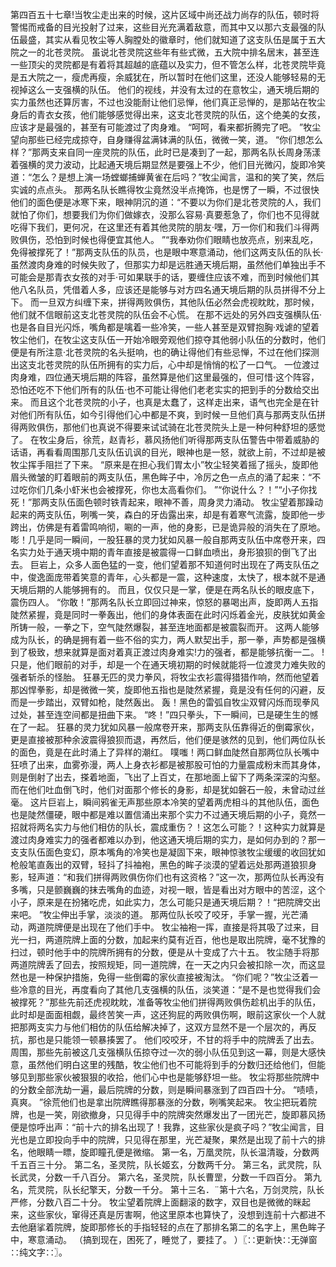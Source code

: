 第四百五十七章!当牧尘走出来的时候，这片区域中尚还战力尚存的队伍，顿时将警惕而戒备的目光投射了过来，这些目光充满着敌意，而其中又以那六支最强的队伍最盛，其实从看见牧尘等人胸膛处的徽章时，他们就知道了这支队伍是属于五大院之一的北苍灵院。
虽说北苍灵院这些年有些式微，五大院中排名居末，甚至连一些顶尖的灵院都是有着将其超越的底蕴以及实力，但不管怎么样，北苍灵院毕竟是五大院之一，瘦虎再瘦，余威犹在，所以暂时在他们这里，还没人能够轻易的无视掉这么一支强横的队伍。
他们的视线，并没有太过的在意牧尘，通天境后期的实力虽然也还算厉害，不过也没能耐让他们忌惮，他们真正忌惮的，是那站在牧尘身后的青衣女孩，他们能够感觉得出来，这支北苍灵院的队伍，这个绝美的女孩，应该才是最强的，甚至有可能渡过了肉身难。
“呵呵，看来都折腾完了吧。
”牧尘望向那些已经完成掠夺，自身赚得盆满钵满的队伍，微微一笑，道。
“你们想怎么样？”那两支来自同一座灵院的队伍，此时已是凑到了一起，那两名队长周身荡漾着强横的灵力波动，比起通天境后期显然是要强上不少，他们目光微闪，旋即冷笑道：“怎么？是想上演一场螳螂捕蝉黄雀在后吗？”牧尘闻言，温和的笑了笑，然后实诚的点点头。
那两名队长瞧得牧尘竟然没半点掩饰，也是愣了一瞬，不过很快他们的面色便是冰寒下来，眼神阴沉的道：“不要以为你们是北苍灵院的人，我们就怕了你们，想要我们为你们做嫁衣，没那么容易·真要惹急了，你们也不见得就吃得下我们，更何况，在这里还有着其他灵院的朋友·嘿，万一你们和我们斗得两败俱伤，恐怕到时候也得便宜其他人。
”“我奉劝你们眼睛也放亮点，别来乱吃，免得被撑死了！”那两支队伍的队员，也是眼中寒意涌动，他们这两支队伍的队长·虽然渡肉身难的时候失败了，但那实力却是远胜通天境后期，虽然他们单独出手不可能会是那青衣女孩的对手·可如果联手的话，要缠住应该不难，而到时候他们其他八名队员，凭借着人多，应该还是能够与对方四名通天境后期的队员拼得不分上下。
而一旦双方纠缠下来，拼得两败俱伤，其他队伍必然会虎视眈眈，那时候，他们就不信眼前这支北苍灵院的队伍会不心慌。
在那不远处的另外四支强横队伍·也是各自目光闪烁，嘴角都是噙着一些冷笑，一些人甚至是双臂抱胸·戏谑的望着牧尘他们，在牧尘这支队伍一开始冷眼旁观他们掠夺其他弱小队伍的分数时，他们便是有所注意·北苍灵院的名头挺响，也的确让得他们有些忌惮，不过在他们探测出这支北苍灵院的队伍所拥有的实力后，心中却是悄悄的松了一口气。
一位渡过肉身难，四位通天境后期的阵容，虽然算是他们这里最强的，但可惜·这个阵容，恐怕还吃不下他们所有的队伍·也不可能让得他们老老实实的把到手的分数给交出来。
而且这个北苍灵院的小子，也真是太蠢了，这样走出来，语气也完全是在针对他们所有队伍，如今引得他们心中都是不爽，到时候一旦他们真与那两支队伍拼得两败俱伤，那他们也真说不得要来试试骑在北苍灵院头上是一种何种舒坦的感觉了。
在牧尘身后，徐荒，赵青衫，慕风扬他们听得那两支队伍警告中带着威胁的话语，再看看周围那几支队伍讥讽的目光，眼神也是一怒，就欲上前，不过却是被牧尘挥手阻拦了下来。
“原来是在担心我们胃太小”牧尘轻笑着摇了摇头，旋即他眉头微皱的盯着眼前的两支队伍，黑色眸子中，冷厉之色一点点的涌了起来：“不过吃你们几条小虾米也会被撑死，你也太高看你们。
”“你说什么？！”“小子你找死！”那两支队伍面色顿时铁青起来，眼神不善，周身灵力涌动。
牧尘望着那躁动起来的两支队伍，咧嘴一笑，森白的牙齿露出来，却是有着寒气流露，旋即他一步跨出，仿佛是有着雷鸣响彻，唰的一声，他的身影，已是诡异般的消失在了原地。
嘭！几乎是同一瞬间，一股狂暴的灵力犹如风暴一般自那两支队伍中席卷开来，四名实力处于通天境中期的青年直接是被震得一口鲜血喷出，身形狼狈的倒飞了出去。
巨岩上，众多人面色猛的一变，他们望着那不知道何时出现在了两支队伍之中，俊逸面庞带着笑意的青年，心头都是一震，这种速度，太快了，根本就不是通天境后期的人能够拥有的。
而且，仅仅只是一掌，便是在两名队长的眼皮底下，震伤四人。
“你敢！”那两名队长立即回过神来，惊怒的暴喝出声，旋即两人五指陡然紧握，竟是同时一拳轰出，他们的身体表面在此时闪烁着金光，皮肤犹如黄金所铸一般，一拳之下，空气陡然爆裂，甚至连地面都是被震裂而开。
这两人能够成为队长，的确是拥有着一些不俗的实力，两人默契出手，那一拳，声势都是强横到了极致，想来就算是面对着真正渡过肉身难实!力的强者，都是能够抗衡一二。
!只是，他们眼前的对手，却是一个在通天境初期的时候就能将一位渡灵力难失败的强者斩杀的怪胎。
狂暴无匹的灵力拳风，将牧尘衣衫震得猎猎作响，然而他望着那凶悍拳影，却是微微一笑，旋即他五指也是陡然紧握，竟是没有任何的闪避，反而是一步踏出，双臂如枪，陡然轰出。
轰！黑色的雷弧自牧尘双臂闪烁而现拳风过处，甚至连空间都是扭曲下来。
“咚！”四只拳头，下一瞬间，已是硬生生的憾在了一起。
狂暴的灵力犹如风暴一般席卷开来，那两支队伍靠得近的倒霉家伙，更是直接被那种余波震得狼狈而退，再然后，他们便是骇然的见到，他们两位队长的面色，竟是在此时涌上了异样的潮红。
噗嗤！两口鲜血陡然自那两位队长嘴中狂喷了出来，血雾弥漫，两人上身衣衫都是被那股可怕的力量震成粉末而其身体，则是倒射了出去，搽着地面，飞出了上百丈，在那地面上留下了两条深深的沟壑。
而在他们吐血倒飞时，他们对面那个修长的身影，却是犹如磐石一般，未曾动过丝毫。
这片巨岩上，瞬间鸦雀无声那些原本冷笑的望着两虎相斗的其他队伍，面色也是陡然僵硬，眼中都是难以置信涌出来那个实力不过通天境后期的小子，竟然一招就将两名实力与他们相仿的队长，震成重伤？！这怎么可能？！这种实力就算是渡过肉身难实力的强者都难以办到，他这通天境后期的实力，是如何办到的？那一支支队伍面色变幻，原本嘴角的冷笑也是凝固下来，眼神惊骇牧尘缓缓的收回犹如枪般笔直轰出的双臂，轻抖了抖袖袍，黑色的眸子淡漠的望着远处那两道狼狈身影，轻声道：“和我们拼得两败俱伤你们也有这资格？”这一次，那两位队长再没有多嘴，只是颤巍巍的抹去嘴角的血迹，对视一眼，皆是看出对方眼中的苦涩，这个小子，原来是在扮猪吃虎，如此实力，怎么可能只是通天境后期？！“把院牌交出来吧。
”牧尘伸出手掌，淡淡的道。
那两位队长咬了咬牙，手掌一握，光芒涌动，两道院牌便是出现在了他们手中。
牧尘袖袍一挥，直接是将其吸了过来，目光一扫，两道院牌上面的分数，加起来约莫有近百，他也是取出院牌，毫不犹豫的扫过，顿时他手中的院牌所拥有的分数，便是从十变成了六十五。
牧尘随手将那两道院牌丢了回去，按照规矩，同一道院牌，在一天之内只会被扣除一次，而这显然也是一种保护措施，免得一些倒霉的家伙直接被淘汰。
“你们呢？”牧尘泛着一些冷意的目光，再度看向了其他几支强横的队伍，淡笑道：“是不是也觉得我们会被撑死？”那些先前还虎视眈眈，准备等牧尘他们拼得两败俱伤趁机出手的队伍，此时却是面面相觑，最终苦笑一声，这还狗屁的两败俱伤啊，眼前这家伙一个人就把那两支实力与他们相仿的队伍给解决掉了，这双方显然不是一个层次的，再反抗，那也是只能领一顿暴揍罢了。
他们咬咬牙，不甘的将手中的院牌丢了出去。
周围，那些先前被这几支强横队伍掠夺过一次的弱小队伍见到这一幕，则是大感快意，虽然他们明白这里的残酷，牧尘他们也不可能将到手的分数归还给他们，但能够见到那些家伙被狠狠的收拾，他们心中也是能够舒坦一些。
牧尘将那些院牌中的分数全部洗劫一遍，最后院牌的分数，则是瞬间暴涨到了四百四十分。
“啧啧，真爽。
”徐荒他们也是拿出院牌瞧得那暴涨的分数，咧嘴笑起来。
牧尘把玩着院牌，也是一笑，刚欲撤身，只见得手中的院牌突然爆发出了一团光芒，旋即慕风扬便是惊呼出声：“前十六的排名出现了！我靠，这些家伙是疯子吗？”牧尘闻言，目光也是立即投向手中的院牌，只见得在那里，光芒凝聚，果然是出现了前十六的排名，他眼睛一瞟，旋即瞳孔便是微缩。
第一名，万凰灵院，队长温清璇，分数两千五百三十分。
第二名，圣灵院，队长姬玄，分数两千分。
第三名，武灵院，队长武灵，分数一千八百分。
第六名，圣灵院，队长曹罡，分数一千四百分。
第九名，荒灵院，队长纪擎天，分数一千分。
第十三名．¨第十六名，万剑灵院，队长严修，分数八百二十分。
牧尘望着院牌上面翻滚的数字，双目也是微微的眯起来，这些家伙，窜得还真是厉害啊，他这里原本也算快了，没想到连前十六都进不去他磨挲着院牌，旋即那修长的手指轻轻的点在了那排名第二的名字上，黑色眸子中，寒意涌动。
（搞到现在，困死了，睡觉了，要挂了。
）〖∷更新快∷无弹窗∷纯文字∷〗。
